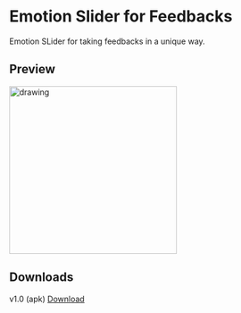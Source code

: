 # Emotion Slider for Feedbacks

Emotion SLider for taking feedbacks in a unique way.

## Preview

<img src="preview.gif" alt="drawing" width="300"/>

## Downloads
v1.0 (apk) [Download](https://github.com/henaylakhwani/Emotions-Slider/releases/download/1.0/EmotionSlider.apk)